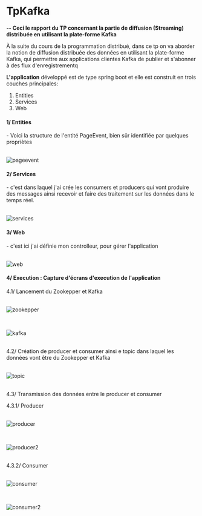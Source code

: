 # TpKafka
<b>-- Ceci le rapport du TP concernant la partie de diffusion (Streaming) distribuée en utilisant la plate-forme Kafka </b>
<p>À la suite du cours de la programmation distribué, dans ce tp on va aborder la notion de diffusion distribuée des données en utilisant la plate-forme Kafka,
qui permettre aux applications clientes Kafka de publier et s'abonner à des flux d'enregistrementq</p>
<p><b>L'application</b> développé est de type spring boot et elle est construit en trois couches principales:
<ol>
  <li>Entities</li>
  <li>Services</li>
  <li>Web</li>
</ol>
</p>

<h4>1/ Entities </h4>
<span> - Voici la structure de l'entité PageEvent, bien sûr identifiée par quelques propriètes</span> 
<br/>
<br/>

![pageevent](https://user-images.githubusercontent.com/102219821/173162345-916dbb21-a031-45e5-a4e0-a94ce260ea27.png)

<h4>2/ Services </h4>
<span> - c'est dans laquel j'ai crée les consumers et producers qui vont produire des messages ainsi recevoir et faire des traitement sur les données dans
le temps réel.</span> 
<br/>
<br/>

![services](https://user-images.githubusercontent.com/102219821/173162621-56712180-26ac-41a9-90af-d5917decdab9.png)

<h4>3/ Web </h4>
<span> - c'est ici j'ai définie mon controlleur, pour gérer l'application</span> 
<br/>
<br/>

![web](https://user-images.githubusercontent.com/102219821/173162821-7a3d47d7-c695-4007-8e2c-ef33dd3ab4e9.png)

<h4>4/ Execution : Capture d'écrans d'execution de l'application </h4>
<span>4.1/ Lancement du Zookepper et Kafka</span>
<br/>
<br/>

![zookepper](https://user-images.githubusercontent.com/102219821/173163475-07f416c1-0425-487a-b44d-78e4914ce704.png)

<br/>

![kafka](https://user-images.githubusercontent.com/102219821/173163491-5ef565cc-e4c3-4281-b3fe-0b1baee99a73.png)

<br/>
<span>4.2/ Création de producer et consumer ainsi e topic dans laquel les données vont être  du Zookepper et Kafka</span>
<br/>
<br/>

![topic](https://user-images.githubusercontent.com/102219821/173163564-7ac1dd6f-4ec8-47ce-a601-367506fc4de6.png)

<br/>
<span>4.3/ Transmission des données entre le producer et consumer</span>
<br/>

<span>4.3.1/ Producer</span>
<br/>
<br/>

![producer](https://user-images.githubusercontent.com/102219821/173163626-a9f9a596-006a-4d9c-b026-d887314d5189.png)

<br/>

![producer2](https://user-images.githubusercontent.com/102219821/173163772-3e94924c-94bf-40fd-9f37-8b3fbbff02d5.png)

<br/>
<span>4.3.2/ Consumer</span>
<br/>
<br/>

![consumer](https://user-images.githubusercontent.com/102219821/173163640-d8bc83eb-b627-4bfe-a938-186cd4becd27.png)

<br/>

![consumer2](https://user-images.githubusercontent.com/102219821/173163780-cc7449f3-55e8-4b32-820e-a5011588d8ea.png)







